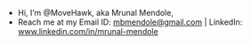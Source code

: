 - Hi, I’m @MoveHawk, aka Mrunal Mendole,
- Reach me at my Email ID: mbmendole@gmail.com | LinkedIn: www.linkedin.com/in/mrunal-mendole
  


<!---
MoveHawk/MoveHawk is a ✨ special ✨ repository because its `README.md` (this file) appears on your GitHub profile.
You can click the Preview link to take a look at your changes.
--->

